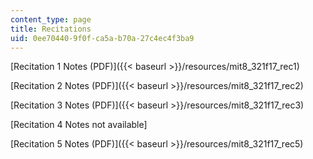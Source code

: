 ```yaml
---
content_type: page
title: Recitations
uid: 0ee70440-9f0f-ca5a-b70a-27c4ec4f3ba9
---
```


[Recitation 1 Notes (PDF)]({{< baseurl >}}/resources/mit8_321f17_rec1)

[Recitation 2 Notes (PDF)]({{< baseurl >}}/resources/mit8_321f17_rec2)

[Recitation 3 Notes (PDF)]({{< baseurl >}}/resources/mit8_321f17_rec3)

\[Recitation 4 Notes not available\]

[Recitation 5 Notes (PDF)]({{< baseurl >}}/resources/mit8_321f17_rec5)